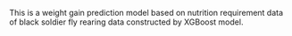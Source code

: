 This is a weight gain prediction model based on nutrition requirement data of black soldier fly rearing data constructed by XGBoost model.
